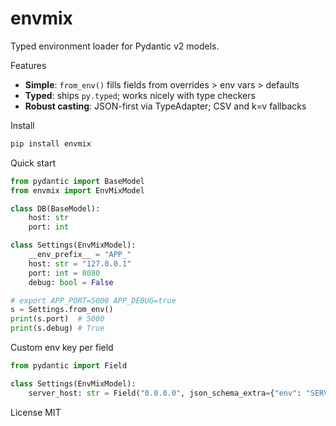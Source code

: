 envmix
=====

Typed environment loader for Pydantic v2 models.

Features
- **Simple**: `from_env()` fills fields from overrides > env vars > defaults
- **Typed**: ships `py.typed`; works nicely with type checkers
- **Robust casting**: JSON-first via TypeAdapter; CSV and k=v fallbacks

Install
```bash
pip install envmix
```

Quick start
```python
from pydantic import BaseModel
from envmix import EnvMixModel

class DB(BaseModel):
    host: str
    port: int

class Settings(EnvMixModel):
    __env_prefix__ = "APP_"
    host: str = "127.0.0.1"
    port: int = 8080
    debug: bool = False

# export APP_PORT=5000 APP_DEBUG=true
s = Settings.from_env()
print(s.port)  # 5000
print(s.debug) # True
```

Custom env key per field
```python
from pydantic import Field

class Settings(EnvMixModel):
    server_host: str = Field("0.0.0.0", json_schema_extra={"env": "SERVER_HOST"})
```

License
MIT
